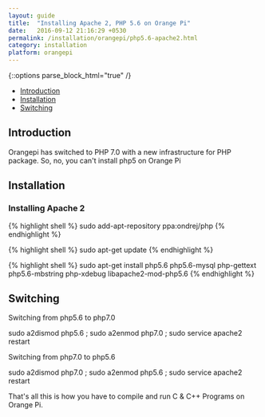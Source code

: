 ```yaml
---
layout: guide
title:  "Installing Apache 2, PHP 5.6 on Orange Pi"
date:   2016-09-12 21:16:29 +0530
permalink: /installation/orangepi/php5.6-apache2.html
category: installation
platform: orangepi
---
```


{::options parse_block_html="true" /}

* [Introduction](#introduction)
* [Installation](#installation)
* [Switching](#switching)

<section class="wrapper">



## Introduction

Orangepi has switched to PHP 7.0 with a new infrastructure for PHP package. So, no, you can't install php5 on Orange Pi


## Installation

### Installing Apache 2

{% highlight shell %}
sudo add-apt-repository ppa:ondrej/php
{% endhighlight %}

{% highlight shell %}
sudo apt-get update
{% endhighlight %}

{% highlight shell %}
sudo apt-get install php5.6 php5.6-mysql php-gettext php5.6-mbstring php-xdebug libapache2-mod-php5.6
{% endhighlight %}

## Switching


Switching from php5.6 to php7.0

sudo a2dismod php5.6 ; sudo a2enmod php7.0 ; sudo service apache2 restart

Switching from php7.0 to php5.6


sudo a2dismod php7.0 ; sudo a2enmod php5.6 ; sudo service apache2 restart



That's all this is how you have to compile and run C & C++ Programs on Orange Pi.


</section>